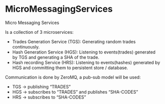 # MicroMessagingServices
Micro Messaging Services

Is a collection of 3 microservices:
- Trades Generation Service (TGS): Generating random trades continuously.
- Hash Generation Service (HGS): Listening to events(trades) generated by TGS and generating a SHA of the trade.
- Hash recording Service (HRS): Listening to events(hashes) generated by HGS and committing them to persistent store / database.

Communication is done by ZeroMQ, a pub-sub model will be used:
- TGS -> publishing “TRADES”
- HGS -> subscribes to “TRADES” and publishes “SHA-CODES”
- HRS -> subscribes to “SHA-CODES”
